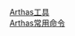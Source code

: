 


&emsp; [Arthas工具](/docs/java/JVM/Arthas.md)  
&emsp; [Arthas常用命令](/docs/java/JVM/ArthasCommand.md)  

<!-- 

阿里arthas背后的原理 
https://mp.weixin.qq.com/s/N0oisjZOKJbpWnAO_VscyQ

https://mp.weixin.qq.com/s/oSuj6-WMKurf57gIKWzCLA
-->

